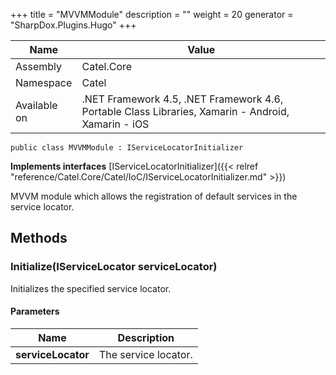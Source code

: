 

+++
title = "MVVMModule" 
description = ""
weight = 20
generator = "SharpDox.Plugins.Hugo"
+++

Name|Value
---|---
Assembly|Catel.Core
Namespace|Catel
Available on|.NET Framework 4.5, .NET Framework 4.6, Portable Class Libraries, Xamarin - Android, Xamarin - iOS

```
public class MVVMModule : IServiceLocatorInitializer
```

**Implements interfaces**
[IServiceLocatorInitializer]({{&lt; relref "reference/Catel.Core/Catel/IoC/IServiceLocatorInitializer.md" &gt;}})

MVVM module which allows the registration of default services in the service locator.

## Methods

### Initialize(IServiceLocator serviceLocator)

Initializes the specified service locator.

#### Parameters

Name|Description
---|---
**serviceLocator**|The service locator.

